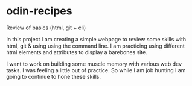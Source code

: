 # odin-recipes
Review of basics (html, git + cli) 

In this project I am creating a simple webpage to review some skills with html, git & using 
using the command line.  I am practicing using different html elements and attributes to 
display a barebones site.  

I want to work on building some muscle memory with various web dev tasks. I was feeling
a little out of practice.  So while I am job hunting I am going to continue to hone these
skills. 
